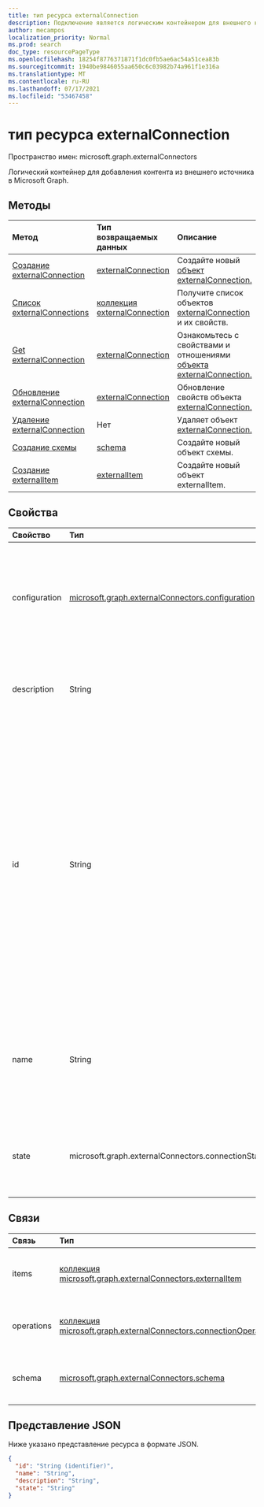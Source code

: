 ```yaml
---
title: тип ресурса externalConnection
description: Подключение является логическим контейнером для внешнего контента в Microsoft Graph
author: mecampos
localization_priority: Normal
ms.prod: search
doc_type: resourcePageType
ms.openlocfilehash: 18254f8776371871f1dc0fb5ae6ac54a51cea83b
ms.sourcegitcommit: 1940be9846055aa650c6c03982b74a961f1e316a
ms.translationtype: MT
ms.contentlocale: ru-RU
ms.lasthandoff: 07/17/2021
ms.locfileid: "53467458"
---
```

# <a name="externalconnection-resource-type"></a>тип ресурса externalConnection

Пространство имен: microsoft.graph.externalConnectors

Логический контейнер для добавления контента из внешнего источника в Microsoft Graph.

## <a name="methods"></a>Методы
|Метод|Тип возвращаемых данных|Описание|
|:---|:---|:---|
|[Создание externalConnection](../api/externalconnectors-external-post-connections.md)|[externalConnection](../resources/externalconnectors-externalconnection.md)|Создайте новый [объект externalConnection.](../resources/externalconnectors-externalconnection.md)|
|[Список externalConnections](../api/externalconnectors-externalconnection-list.md)|[коллекция externalConnection](../resources/externalconnectors-externalconnection.md)|Получите список объектов [externalConnection](../resources/externalconnectors-externalconnection.md) и их свойств.|
|[Get externalConnection](../api/externalconnectors-externalconnection-get.md)|[externalConnection](../resources/externalconnectors-externalconnection.md)|Ознакомьтесь с свойствами и отношениями [объекта externalConnection.](../resources/externalconnectors-externalconnection.md)|
|[Обновление externalConnection](../api/externalconnectors-externalconnection-update.md)|[externalConnection](../resources/externalconnectors-externalconnection.md)|Обновление свойств объекта [externalConnection.](../resources/externalconnectors-externalconnection.md)|
|[Удаление externalConnection](../api/externalconnectors-externalconnection-delete.md)|Нет|Удаляет объект [externalConnection.](../resources/externalconnectors-externalconnection.md)|
|[Создание схемы](../api/externalconnectors-schema-create.md)|[schema](../resources/externalconnectors-schema.md)|Создайте новый объект схемы.|
|[Создание externalItem](../api/externalconnectors-externalitem-create.md)|[externalItem](../resources/externalconnectors-externalitem.md)|Создайте новый объект externalItem.|

## <a name="properties"></a>Свойства
|Свойство|Тип|Описание|
|:---|:---|:---|
|configuration|[microsoft.graph.externalConnectors.configuration](../resources/externalconnectors-configuration.md)|Указывает дополнительные ID-адреса приложений, которые разрешены для управления подключением и индексации контента в подключении. Необязательное.|
|description|String|Описание подключения, отображаемого в Центр администрирования Microsoft 365. Необязательное.|
|id|String| Уникальный ID подключения, предоставленный разработчиком в Azure Active Directory клиента. Длина должна быть от 3 до 32 символов. Должны содержаться только буквамерные символы. Не может `Microsoft` начаться или быть одним из следующих значений: `None` , , , , , `Directory` `Exchange` `ExchangeArchive` `LinkedIn` `Mailbox` `OneDriveBusiness` `SharePoint` `Teams` `Yammer` `Connectors` `TaskFabric` `PowerBI` `Assistant` `TopicEngine` `MSFT_All_Connectors` . Обязательный элемент. |
|name|String|Отображает имя подключения, отображаемого в Центр администрирования Microsoft 365. Максимальная длина 128 символов. Обязательный элемент.|
|state|microsoft.graph.externalConnectors.connectionState|Указывает текущее состояние подключения. Возможные значения: `draft`, `ready`, `obsolete`, `limitExceeded`, `unknownFutureValue`.|

## <a name="relationships"></a>Связи
|Связь|Тип|Описание|
|:---|:---|:---|
|items|[коллекция microsoft.graph.externalConnectors.externalItem](../resources/externalconnectors-externalitem.md)|Только для чтения. Допускается значение null.|
|operations|[коллекция microsoft.graph.externalConnectors.connectionOperation](../resources/externalconnectors-connectionoperation.md)|Только для чтения. Допускается значение null.|
|schema|[microsoft.graph.externalConnectors.schema](../resources/externalconnectors-schema.md)|Только для чтения. Допускается значение null.|

## <a name="json-representation"></a>Представление JSON
Ниже указано представление ресурса в формате JSON.
<!-- {
  "blockType": "resource",
  "keyProperty": "id",
  "@odata.type": "microsoft.graph.externalConnectors.externalConnection",
  "openType": false
}
-->
``` json
{
  "id": "String (identifier)",
  "name": "String",
  "description": "String",
  "state": "String"
}
```

